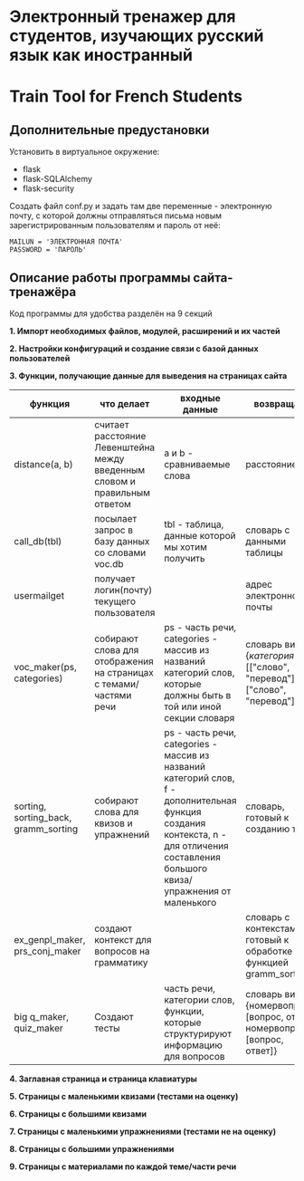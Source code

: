 # Электронный тренажер для студентов, изучающих русский язык как иностранный
# Train Tool for French Students

Дополнительные предустановки
----------------------------

Установить в виртуальное окружение:
- flask
- flask-SQLAlchemy
- flask-security

Создать файл conf.py и задать там две переменные - электронную почту, с которой должны отправляться письма новым зарегистрированным пользователям и пароль от неё:
~~~~~~~~~~~~~~~~~~~~~~~~~~~~~~~~~~~~~~~~
MAILUN = 'ЭЛЕКТРОННАЯ ПОЧТА'
PASSWORD = 'ПАРОЛЬ'
~~~~~~~~~~~~~~~~~~~~~~~~~~~~~~~~~~~~~~~~

Описание работы программы сайта-тренажёра
-----------------------------------------

Код программы для удобства разделён на 9 секций

**1. Импорт необходимых файлов, модулей, расширений и их частей**

**2. Настройки конфигураций и создание связи с базой данных пользователей**

**3. Функции, получающие данные для выведения на страницах сайта**

функция | что делает | входные данные | возвращает
------- | ---------- | -------------- | ----------
distance(a, b) | считает расстояние Левенштейна между введенным словом и правильным ответом | a и b - сравниваемые слова| расстояние
call_db(tbl) | посылает запрос в базу данных со словами voc.db | tbl - таблица, данные которой мы хотим получить | словарь с данными таблицы
usermailget | получает логин(почту) текущего пользователя |   | адрес электронной почты
voc_maker(ps, categories) | собирают слова для отображения на страницах с темами/частями речи| ps - часть речи, categories - массив из названий категорий слов, которые должны быть в той или иной секции словаря | словарь вида {*категория*: [["слово", "перевод"],["слово", "перевод"]]}
sorting, sorting_back, gramm_sorting | собирают слова для квизов и упражнений | ps - часть речи, categories - массив из названий категорий слов, f - дополнительная функция создания контекста, n - для отличения составления большого квиза/упражнения от маленького | словарь, готовый к созданию теста
ex_genpl_maker, prs_conj_maker | создают контекст для вопросов на грамматику | | словарь с контекстами, готовый к обработке функцией gramm_sorting
big q_maker, quiz_maker | Создают тесты | часть речи, категории слов, функции, которые структурируют информацию для вопросов | словарь вида {номервопроса: [вопрос, ответ], номервопроса: [вопрос, ответ]}

**4. Заглавная страница и страница клавиатуры**

**5. Страницы с маленькими квизами (тестами на оценку)**

**6. Страницы с большими квизами**

**7. Страницы с маленькими упражнениями (тестами не на оценку)**

**8. Страницы с большими упражнениями**

**9. Страницы с материалами по каждой теме/части речи**
